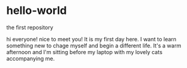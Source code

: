 # hello-world
the first repository

hi everyone! nice to meet you! 
It is my first day here. I want to learn something new to chage myself and begin a different life. It's a warm afternoon and I'm sitting before my laptop with my lovely cats accompanying me.
